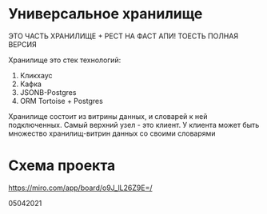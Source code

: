 # Универсальное хранилище
ЭТО ЧАСТЬ ХРАНИЛИЩЕ + РЕСТ НА ФАСТ АПИ!
ТОЕСТЬ ПОЛНАЯ ВЕРСИЯ

Хранилище это стек технологий: 
1. Кликхаус
2. Кафка
3. JSONB-Postgres
4. ORM Tortoise + Postgres

Хранилище состоит из витрины данных, и словарей к ней подключенных. 
Самый верхний узел - это клиент. 
У клиента может быть множество хранилищ-витрин данных со своими словарями


# Схема проекта
https://miro.com/app/board/o9J_lL26Z9E=/

05042021
